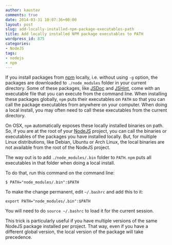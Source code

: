 ```yaml
---
author: kaustav
comments: true
date: 2014-03-31 10:07:36+00:00
layout: post
slug: add-locally-installed-npm-package-executables-path
title: Add locally installed NPM package executables to PATH
wordpress_id: 875
categories:
- NodeJS
tags:
- nodejs
- npm
---
```


If you install packages from [npm](http://npmjs.org) locally, i.e. without using `-g` option, the packages are downloaded to `./node_modules` folder in your current directory. Some of these packages, like [JSDoc](https://www.npmjs.org/package/jsdoc) and [JSHint](https://www.npmjs.org/package/jshint), come with an executable file that you can execute from the command line. When installing these packages globally, `npm` puts their executables on `PATH` so that you can call the package executables from anywhere on your computer. When doing a local install, you may often need to call these executables from the current directory.

On OSX, `npm` automatically exposes these locally installed binaries on path. So, if you are at the root of your [NodeJS](http://nodejs.com/) project, you can call the binaries or executables of the packages you have installed locally. But, for multiple Linux distributions, like Debian, Ubuntu or Arch Linux, the local binaries are not available from the root of the NodeJS project.

The way out is to add `./node_modules/.bin` folder to `PATH`. `npm` puts all executables in that folder when doing a local install.<!-- more -->

To do that, run this command on the command line:


    
    
    $ PATH="node_modules/.bin":$PATH
    



To make the change permanent, edit `~/.bashrc` and add this to it:


    
    
    export PATH="node_modules/.bin":$PATH
    



You will need to do `source ~/.bashrc` to load it for the current session.

This trick is particularly useful if you have multiple versions of the same NodeJS package installed per project. That way, even if you have a different global version, the local version of the package will take precedence.

